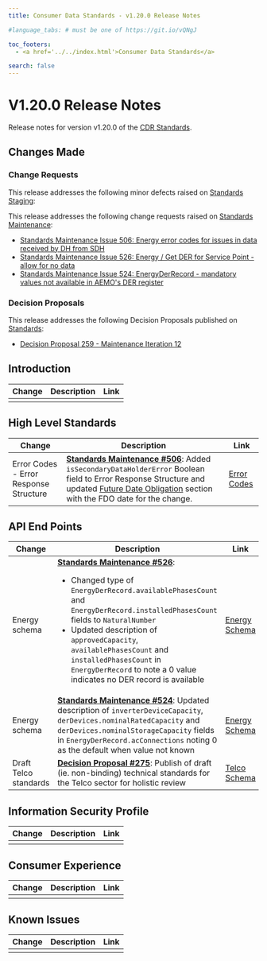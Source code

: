 ```yaml
---
title: Consumer Data Standards - v1.20.0 Release Notes

#language_tabs: # must be one of https://git.io/vQNgJ

toc_footers:
  - <a href='../../index.html'>Consumer Data Standards</a>

search: false
---
```


# V1.20.0 Release Notes
Release notes for version v1.20.0 of the [CDR Standards](../../index.html).

## Changes Made
### Change Requests

This release addresses the following minor defects raised on [Standards Staging](https://github.com/ConsumerDataStandardsAustralia/standards-staging/issues):


This release addresses the following change requests raised on [Standards Maintenance](https://github.com/ConsumerDataStandardsAustralia/standards-maintenance/issues):

- [Standards Maintenance Issue 506: Energy error codes for issues in data received by DH from SDH](https://github.com/ConsumerDataStandardsAustralia/standards-maintenance/issues/506)
- [Standards Maintenance Issue 526: Energy / Get DER for Service Point - allow for no data](https://github.com/ConsumerDataStandardsAustralia/standards-maintenance/issues/526)
- [Standards Maintenance Issue 524: EnergyDerRecord - mandatory values not available in AEMO's DER register](https://github.com/ConsumerDataStandardsAustralia/standards-maintenance/issues/524)

### Decision Proposals

This release addresses the following Decision Proposals published on [Standards](https://github.com/ConsumerDataStandardsAustralia/standards/issues):

* [Decision Proposal 259 - Maintenance Iteration 12](https://github.com/ConsumerDataStandardsAustralia/standards/issues/259)


## Introduction

|Change|Description|Link|
|------|-----------|----|
| | | |

## High Level Standards

|Change|Description|Link|
|------|-----------|----|
| Error Codes - Error Response Structure|[**Standards Maintenance #506**](https://github.com/ConsumerDataStandardsAustralia/standards-maintenance/issues/506): Added `isSecondaryDataHolderError` Boolean field to Error Response Structure and updated [Future Date Obligation](../../#future-dated-obligations) section with the FDO date for the change. | [Error Codes](../../#error-codes) |


## API End Points

|Change|Description|Link|
|------|-----------|----|
| Energy schema | [**Standards Maintenance #526**](https://github.com/ConsumerDataStandardsAustralia/standards-maintenance/issues/526): <ul><li>Changed type of `EnergyDerRecord.availablePhasesCount` and `EnergyDerRecord.installedPhasesCount` fields to `NaturalNumber`</li><li>Updated description of `approvedCapacity`, `availablePhasesCount` and `installedPhasesCount` in `EnergyDerRecord` to note a 0 value indicates no DER record is available</li></ul> | [Energy Schema](../../#energy-apis) |
| Energy schema | [**Standards Maintenance #524**](https://github.com/ConsumerDataStandardsAustralia/standards-maintenance/issues/524): Updated description of `inverterDeviceCapacity`, `derDevices.nominalRatedCapacity` and `derDevices.nominalStorageCapacity` fields in `EnergyDerRecord.acConnections` noting 0 as the default when value not known | [Energy Schema](../../#energy-apis) |
| Draft Telco standards | [**Decision Proposal #275**](https://github.com/ConsumerDataStandardsAustralia/standards/issues/275): Publish of draft (ie. non-binding) technical standards for the Telco sector for holistic review | [Telco Schema](../../#telco-apis) |


## Information Security Profile

|Change|Description|Link|
|------|-----------|----|
| | | |


## Consumer Experience

|Change|Description|Link|
|------|-----------|----|
| | | |


## Known Issues

|Change|Description|Link|
|------|-----------|----|
| | | |

